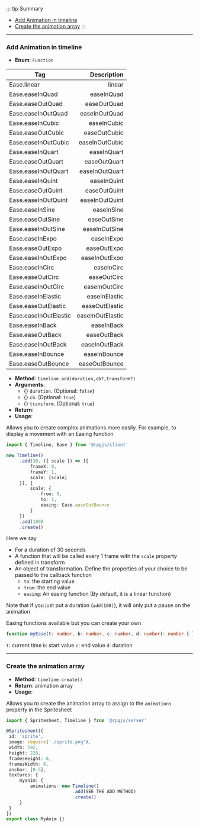 ::: tip Summary
- [Add Animation in timeline](#add-animation-in-timeline)
- [Create the animation array](#create-the-animation-array)
:::
---
### Add Animation in timeline
- **Enum**: `Function`

| Tag           | Description |
| ------------- |------------:|
| Ease.linear | linear |
| Ease.easeInQuad | easeInQuad |
| Ease.easeOutQuad | easeOutQuad |
| Ease.easeInOutQuad | easeInOutQuad |
| Ease.easeInCubic | easeInCubic |
| Ease.easeOutCubic | easeOutCubic |
| Ease.easeInOutCubic | easeInOutCubic |
| Ease.easeInQuart | easeInQuart |
| Ease.easeOutQuart | easeOutQuart |
| Ease.easeInOutQuart | easeInOutQuart |
| Ease.easeInQuint | easeInQuint |
| Ease.easeOutQuint | easeOutQuint |
| Ease.easeInOutQuint | easeInOutQuint |
| Ease.easeInSine | easeInSine |
| Ease.easeOutSine | easeOutSine |
| Ease.easeInOutSine | easeInOutSine |
| Ease.easeInExpo | easeInExpo |
| Ease.easeOutExpo | easeOutExpo |
| Ease.easeInOutExpo | easeInOutExpo |
| Ease.easeInCirc | easeInCirc |
| Ease.easeOutCirc | easeOutCirc |
| Ease.easeInOutCirc | easeInOutCirc |
| Ease.easeInElastic | easeInElastic |
| Ease.easeOutElastic | easeOutElastic |
| Ease.easeInOutElastic | easeInOutElastic |
| Ease.easeInBack | easeInBack |
| Ease.easeOutBack | easeOutBack |
| Ease.easeInOutBack | easeInOutBack |
| Ease.easeInBounce | easeInBounce |
| Ease.easeOutBounce | easeOutBounce |
- **Method**: `timeline.add(duration,cb?,transform?)`
- **Arguments**:
    - {<Type type='number' />} `duration`.  (Optional: `false`)
    - {<Type type=' (obj?: number, time?: number) =&gt; TransformOptions[] ' />} `cb`.  (Optional: `true`)
    - {<Type type=' [property: string]: { to:number, from: number: easing?: Function } ' />} `transform`.  (Optional: `true`)
- **Return**: <Type type='<a href="/classes/spritesheet.html#create-animation-with-timeline-system">Timeline</a>' />   
- **Usage**:


Allows you to create complex animations more easily. For example, to display a movement with an Easing function

```ts
import { Timeline, Ease } from '@rpgjs/client'

new Timeline()
     .add(30, ({ scale }) => [{
         frameX: 0,
         frameY: 1,
         scale: [scale]
     }], {
         scale: {
             from: 0,
             to: 1,
             easing: Ease.easeOutBounce
         }
     })
     .add(100)
     .create()
```

Here we say

- For a duration of 30 seconds
- A function that will be called every 1 frame with the `scale` property defined in transform
- An object of transformation. Define the properties of your choice to be passed to the callback function
     - `to`: the starting value
     - `from`: the end value
     - `easing`: An easing function (By default, it is a linear function)

Note that if you just put a duration (`add(100)`), it will only put a pause on the animation

Easing functions available but you can create your own

```ts
function myEase(t: number, b: number, c: number, d: number): number { }
```

`t`: current time
`b`: start value
`c`: end value
`d`: duration


---
### Create the animation array
- **Method**: `timeline.create()`
- **Return**: <Type type='FrameOptions[][]' />  animation array 
- **Usage**:


Allows you to create the animation array to assign to the `animations` property in the Spritesheet

```ts
import { Spritesheet, Timeline } from '@rpgjs/server'

@Spritesheet({
 id: 'sprite',
 image: require('./sprite.png'),
 width: 192,
 height: 228,
 framesHeight: 6,
 framesWidth: 6,
 anchor: [0.5],
 textures: {
     myanim: {
         animations: new Timeline()
                         .add(SEE THE ADD METHOD)
                         .create()    
     }   
 }
})
export class MyAnim {}
```

